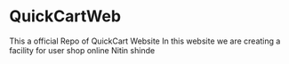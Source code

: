 # QuickCartWeb
This a official Repo of QuickCart Website
In this website we are creating a facility for user shop online
Nitin shinde